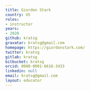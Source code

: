 ```yaml
---
title: Giordon Stark
country: US
roles:
- instructor
years:
- 2020
github: kratsg
gravatar: kratsg@gmail.com
homepage: https://giordonstark.com/
twitter: kratsg
gitlab: kratsg
bitbucket: kratsg
orcid: 0000-0001-6616-3433
linkedin: null
email: kratsg@gmail.com
layout: educator
---
```


<!-- Write something about yourself here (if you want)!
You can use Markdown syntax to style this page.
-->